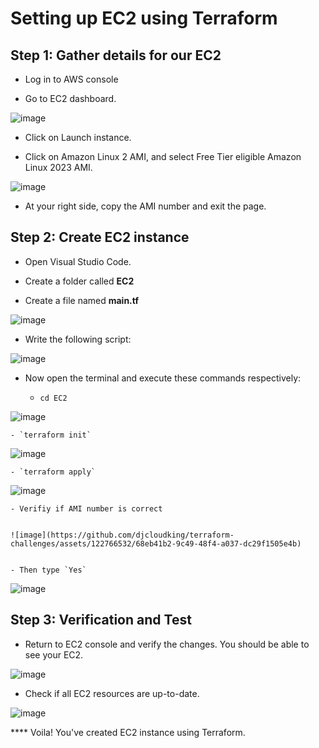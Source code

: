 # Setting up EC2 using Terraform


## Step 1: Gather details for our EC2

- Log in to AWS console

- Go to EC2 dashboard.


![image](https://github.com/djcloudking/terraform-challenges/assets/122766532/51fff0f7-67ae-4c32-b471-607e54054469)


- Click on Launch instance.

- Click on Amazon Linux 2 AMI, and select Free Tier eligible Amazon Linux 2023 AMI.


![image](https://github.com/djcloudking/terraform-challenges/assets/122766532/b54ad2e4-1e09-43c7-8d66-10668460a934)


- At your right side, copy the AMI number and exit the page. 


## Step 2: Create EC2 instance

- Open Visual Studio Code.  

- Create a folder called **EC2**

- Create a file named **main.tf**


![image](https://github.com/djcloudking/terraform-challenges/assets/122766532/df6fe968-cafd-494a-ad0c-b046726645c7)


- Write the following script:

![image](https://github.com/djcloudking/terraform-challenges/assets/122766532/db3c65dc-f712-4408-8c8b-c13c4c5f79b7)


- Now open the terminal and execute these commands respectively:

    - `cd EC2`

![image](https://github.com/djcloudking/terraform-challenges/assets/122766532/c046d2b8-49e7-483a-a60f-85ab828e950c)


    - `terraform init`


![image](https://github.com/djcloudking/terraform-challenges/assets/122766532/514d4fa9-2a87-4de4-ab3a-064a1dd5cd4a)


    - `terraform apply`


![image](https://github.com/djcloudking/terraform-challenges/assets/122766532/91c45b25-2d9e-40d6-8905-21eae2c5e620)


    - Verifiy if AMI number is correct
    
    
    ![image](https://github.com/djcloudking/terraform-challenges/assets/122766532/68eb41b2-9c49-48f4-a037-dc29f1505e4b)

    
    - Then type `Yes`


![image](https://github.com/djcloudking/terraform-challenges/assets/122766532/64bdfcc1-d865-4258-a0f9-fef86b861477)


## Step 3: Verification and Test

- Return to EC2 console and verify the changes. You should be able to see your EC2.


![image](https://github.com/djcloudking/terraform-challenges/assets/122766532/9397a096-7da6-4a88-9d56-aeccd5cd6c17)


- Check if all EC2 resources are up-to-date.


![image](https://github.com/djcloudking/terraform-challenges/assets/122766532/099a08dd-815f-42e1-9ac2-ae6544400ca9)


**** Voila! You've created EC2 instance using Terraform. 


